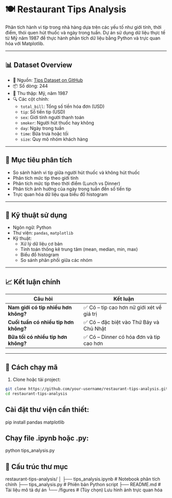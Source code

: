 # 🍽️ Restaurant Tips Analysis

Phân tích hành vi tip trong nhà hàng dựa trên các yếu tố như giới tính, thời điểm, thói quen hút thuốc và ngày trong tuần. Dự án sử dụng dữ liệu thực tế từ Mỹ năm 1987 để thực hành phân tích dữ liệu bằng Python và trực quan hóa với Matplotlib.

---

## 📊 Dataset Overview

- 📌 Nguồn: [Tips Dataset on GitHub](https://raw.githubusercontent.com/RusAbk/sca_datasets/main/tips.csv)
- 📦 Số dòng: 244
- 📅 Thu thập: Mỹ, năm 1987
- 🔍 Các cột chính:
  - `total_bill`: Tổng số tiền hóa đơn (USD)
  - `tip`: Số tiền tip (USD)
  - `sex`: Giới tính người thanh toán
  - `smoker`: Người hút thuốc hay không
  - `day`: Ngày trong tuần
  - `time`: Bữa trưa hoặc tối
  - `size`: Quy mô nhóm khách hàng

---

## 🎯 Mục tiêu phân tích

- So sánh hành vi tip giữa người hút thuốc và không hút thuốc
- Phân tích mức tip theo giới tính
- Phân tích mức tip theo thời điểm (Lunch vs Dinner)
- Phân tích ảnh hưởng của ngày trong tuần đến số tiền tip
- Trực quan hóa dữ liệu qua biểu đồ histogram

---

## 🔧 Kỹ thuật sử dụng

- Ngôn ngữ: Python
- Thư viện: `pandas`, `matplotlib`
- Kỹ thuật:
  - Xử lý dữ liệu cơ bản
  - Tính toán thống kê trung tâm (mean, median, min, max)
  - Biểu đồ histogram
  - So sánh phân phối giữa các nhóm

---

## 📈 Kết luận chính

| Câu hỏi                                 | Kết luận                                    |
|-----------------------------------------|---------------------------------------------|
| **Nam giới có tip nhiều hơn không?**     | ✅ Có – tip cao hơn nữ giới xét về giá trị  |
| **Cuối tuần có nhiều tip hơn không?**    | ✅ Có – đặc biệt vào Thứ Bảy và Chủ Nhật     |
| **Bữa tối có nhiều tip hơn không?**      | ✅ Có – Dinner có hóa đơn và tip cao hơn     |

---

## 🧪 Cách chạy mã

1. Clone hoặc tải project:

```bash
git clone https://github.com/your-username/restaurant-tips-analysis.git
cd restaurant-tips-analysis
```
## Cài đặt thư viện cần thiết:
pip install pandas matplotlib
## Chạy file .ipynb hoặc .py:
python tips_analysis.py

## 📁 Cấu trúc thư mục
restaurant-tips-analysis/
│
├── tips_analysis.ipynb      # Notebook phân tích chính
├── tips_analysis.py         # Phiên bản Python script
├── README.md                # Tài liệu mô tả dự án
└── /figures                 # (Tùy chọn) Lưu hình ảnh trực quan hóa
